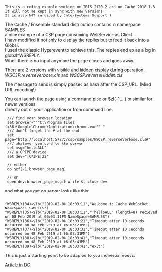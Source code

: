  ~~~
 This is a coding example working on IRIS 2020.2 and on Caché 2018.1.3 
 It will not be kept in sync with new versions      
 It is also NOT serviced by InterSystems Support !   
~~~ 

The Caché / Ensemble standard distribution contains in namespace SAMPLES    
a nice example of a CSP page consuming WebService as Client.  
I have modified it not only to display the replies but to feed it back into a Global.   
I used the classic Hyperevent to achieve this. 
The replies end up as a log in global^WSREPLY.  
When there is no input anymore the page closes and goes away.  

There are 2 versions with visible and hidden display during operation.   
_WSCSP.reverseVerbose.cls_ and _WSCSP.reverseHidden.cls_  

The message to send is simply passed as hash after the CSP_URL. (Mind URL encoding!)  

You can launch the page using a command pipe or $zf(-1,...) or similar for newer versions  
directly out of your application or from command line.
```
 /// find your browser location
 set browser="""C:\Program Files (x86)\Google\Chrome\Application\chrome.exe"" "
 /// don't forget the # at the end
 set page="http://localhost:57772/csp/samples/WSCSP.reverseVerbose.cls#"
 /// whatever you send to the server
 set msg="helloALL"
 /// a CPIPE device
 set dev="|CPIPE|22"

 // either
 do $zf(-1,browser_page_msg)

 // or
 open dev:browser_page_msg:0 write $t close dev
 ```
 and what you get on server looks like this:
 ```

^WSREPLY(34)=$lb("2019-02-08 18:03:11","Welcome to Cache WebSocket. NameSpace: SAMPLES")
^WSREPLY(35)=$lb("2019-02-08 18:03:11","'helloALL' (length=8) recieved on 08 Feb 2019 at 06:03:11PM NameSpace=SAMPLES")
^WSREPLY(36)=$lb("2019-02-08 18:03:21","Timeout after 10 seconds occurred on 08 Feb 2019 at 06:03:21PM")
^WSREPLY(37)=$lb("2019-02-08 18:03:31","Timeout after 10 seconds occurred on 08 Feb 2019 at 06:03:31PM")
^WSREPLY(38)=$lb("2019-02-08 18:03:41","Timeout after 10 seconds occurred on 08 Feb 2019 at 06:03:41PM")
^WSREPLY(39)=$lb("2019-02-08 18:03:41","exit")
 
 ```
This is just a starting point to be adapted to you individual needs.

[Article in DC](https://community.intersystems.com/post/client-websockets-based-csp)
